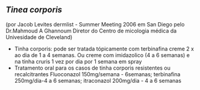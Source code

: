 ## ***Tinea corporis***


(por Jacob Levites dermlist - Summer Meeting 2006 em San Diego pelo Dr.Mahmoud A Ghannoum Diretor do Centro de micologia médica da Univesidade de Cleveland)  
- Tinha corporis: pode ser tratada tópicamente com terbinafina creme 2 x ao dia de 1 a 4 semanas. Ou creme com imidazolico (4 a 6 semanas) e na tinha cruris 1 vez por dia por 1 semana em spray   
- Tratamento oral para os casos de tinha corporis resistentes ou recalcitrantes Fluoconazol 150mg/semana - 6semanas; terbinafina 250mg/dia-4 a 6 semanas; itraconazol 200mg/dia - 4 a 6 semanas

